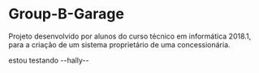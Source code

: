 # Group-B-Garage
Projeto desenvolvido por alunos do curso técnico em informática 2018.1, para a criação de um sistema proprietário de uma concessionária.

estou testando --hally--



